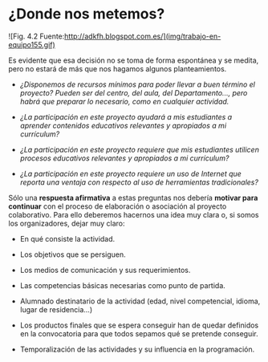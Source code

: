 
# ¿Donde nos metemos?

![Fig. 4.2 Fuente:http://adkfh.blogspot.com.es/](img/trabajo-en-equipo155.gif)

Es evidente que esa decisión no se toma de forma espontánea y se medita, pero no estará de más que nos hagamos algunos planteamientos.

- *¿Disponemos de recursos mínimos para poder llevar a buen término el proyecto? Pueden ser del centro, del aula, del Departamento..., pero habrá que preparar lo necesario, como en cualquier actividad.*

- *¿La participación en este proyecto ayudará a mis estudiantes a aprender contenidos educativos relevantes y apropiados a mi currículum?*

- *¿La participación en este proyecto requiere que mis estudiantes utilicen procesos educativos relevantes y apropiados a mi currículum?*

- *¿La participación en este proyecto requiere un uso de Internet que reporta una ventaja con respecto al uso de herramientas tradicionales?*

Sólo una **respuesta afirmativa** a estas preguntas nos debería **motivar para continuar** con el proceso de elaboración o asociación al proyecto colaborativo. Para ello deberemos hacernos una idea muy clara o, si somos los organizadores, dejar muy claro:

- En qué consiste la actividad.

- Los objetivos que se persiguen.

- Los medios de comunicación y sus requerimientos.

- Las competencias básicas necesarias como punto de partida.

- Alumnado destinatario de la actividad (edad, nivel competencial, idioma, lugar de residencia...)

- Los productos finales que se espera conseguir han de quedar definidos en la convocatoria para que todos sepamos qué se pretende conseguir.

- Temporalización de las actividades y su influencia en la programación.